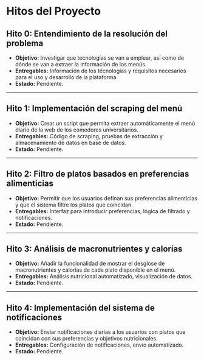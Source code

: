 # Hitos del Proyecto

## Hito 0: Entendimiento de la resolución del problema
- **Objetivo:** Investigar que tecnologías se van a emplear, así como de dónde se van a extraer la información de los menús.
- **Entregables:** Información de los técnologias y requisitos necesarios para el uso y desarrollo de la plataforma.
- **Estado:** Pendiente.

---

## Hito 1: Implementación del scraping del menú
- **Objetivo:** Crear un script que permita extraer automáticamente el menú diario de la web de los comedores universitarios.
- **Entregables:** Código de scraping, pruebas de extracción y almacenamiento de datos en base de datos.
- **Estado:** Pendiente.

---

## Hito 2: Filtro de platos basados en preferencias alimenticias
- **Objetivo:** Permitir que los usuarios definan sus preferencias alimenticias y que el sistema filtre los platos que coincidan.
- **Entregables:** Interfaz para introducir preferencias, lógica de filtrado y notificaciones.
- **Estado:** Pendiente.

---

## Hito 3: Análisis de macronutrientes y calorías
- **Objetivo:** Añadir la funcionalidad de mostrar el desglose de macronutrientes y calorías de cada plato disponible en el menú.
- **Entregables:** Análisis nutricional automatizado, visualización de datos.
- **Estado:** Pendiente.

---

## Hito 4: Implementación del sistema de notificaciones
- **Objetivo:** Enviar notificaciones diarias a los usuarios con platos que coincidan con sus preferencias y objetivos nutricionales.
- **Entregables:** Configuración de notificaciones, envío automatizado.
- **Estado:** Pendiente.
